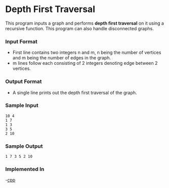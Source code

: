 # Depth First Traversal

This program inputs a graph and performs **depth first traversal** on it using a recursive function.
This program can also handle disconnected graphs.

### Input Format

- First line contains two integers n and m, n being the number of vertices and m being the number of edges in the graph.
- m lines follow each consisting of 2 integers denoting edge between 2 vertices.

### Output Format

- A single line prints out the depth first traversal of the graph.

### Sample Input

```
10 4
1 7 
1 3 
3 5 
2 10 
```

### Sample Output

```
1 7 3 5 2 10 
```

### Implemented In
-[cpp](depth_first_traversal.cpp)
